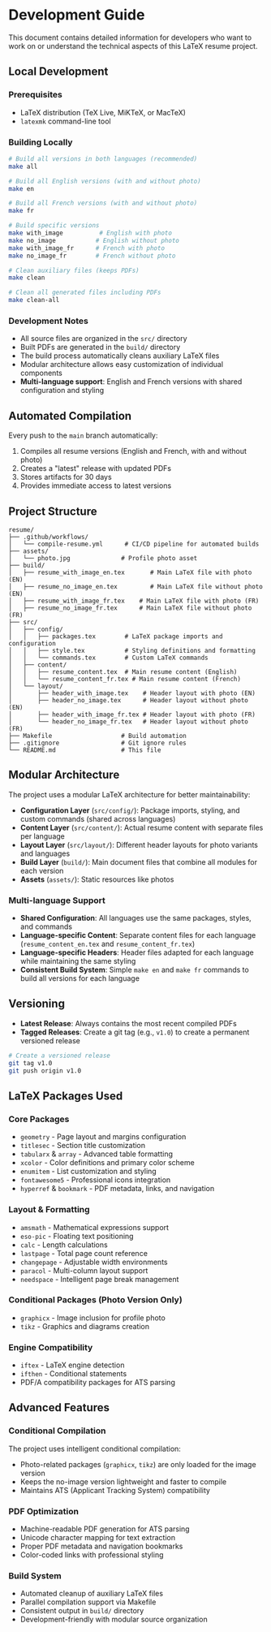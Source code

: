 # Development Guide

This document contains detailed information for developers who want to work on or understand the technical aspects of this LaTeX resume project.

## Local Development

### Prerequisites

- LaTeX distribution (TeX Live, MiKTeX, or MacTeX)
- `latexmk` command-line tool

### Building Locally

```bash
# Build all versions in both languages (recommended)
make all

# Build all English versions (with and without photo)
make en

# Build all French versions (with and without photo)
make fr

# Build specific versions
make with_image          # English with photo
make no_image           # English without photo
make with_image_fr      # French with photo
make no_image_fr        # French without photo

# Clean auxiliary files (keeps PDFs)
make clean

# Clean all generated files including PDFs
make clean-all
```

### Development Notes
- All source files are organized in the `src/` directory
- Built PDFs are generated in the `build/` directory  
- The build process automatically cleans auxiliary LaTeX files
- Modular architecture allows easy customization of individual components
- **Multi-language support**: English and French versions with shared configuration and styling

## Automated Compilation

Every push to the `main` branch automatically:

1. Compiles all resume versions (English and French, with and without photo)
2. Creates a "latest" release with updated PDFs
3. Stores artifacts for 30 days
4. Provides immediate access to latest versions

## Project Structure

```
resume/
├── .github/workflows/
│   └── compile-resume.yml      # CI/CD pipeline for automated builds
├── assets/
│   └── photo.jpg              # Profile photo asset
├── build/
│   ├── resume_with_image_en.tex       # Main LaTeX file with photo (EN)
│   ├── resume_no_image_en.tex         # Main LaTeX file without photo (EN)
│   ├── resume_with_image_fr.tex    # Main LaTeX file with photo (FR)
│   ├── resume_no_image_fr.tex      # Main LaTeX file without photo (FR)
├── src/
│   ├── config/
│   │   ├── packages.tex        # LaTeX package imports and configuration
│   │   ├── style.tex           # Styling definitions and formatting
│   │   └── commands.tex        # Custom LaTeX commands
│   ├── content/
│   │   ├── resume_content.tex  # Main resume content (English)
│   │   └── resume_content_fr.tex # Main resume content (French)
│   └── layout/
│       ├── header_with_image.tex    # Header layout with photo (EN)
│       ├── header_no_image.tex      # Header layout without photo (EN)
│       ├── header_with_image_fr.tex # Header layout with photo (FR)
│       └── header_no_image_fr.tex   # Header layout without photo (FR)
├── Makefile                   # Build automation
├── .gitignore                 # Git ignore rules
└── README.md                  # This file
```

## Modular Architecture

The project uses a modular LaTeX architecture for better maintainability:

- **Configuration Layer** (`src/config/`): Package imports, styling, and custom commands (shared across languages)
- **Content Layer** (`src/content/`): Actual resume content with separate files per language
- **Layout Layer** (`src/layout/`): Different header layouts for photo variants and languages
- **Build Layer** (`build/`): Main document files that combine all modules for each version
- **Assets** (`assets/`): Static resources like photos

### Multi-language Support

- **Shared Configuration**: All languages use the same packages, styles, and commands
- **Language-specific Content**: Separate content files for each language (`resume_content_en.tex` and `resume_content_fr.tex`)
- **Language-specific Headers**: Header files adapted for each language while maintaining the same styling
- **Consistent Build System**: Simple `make en` and `make fr` commands to build all versions for each language

## Versioning

- **Latest Release**: Always contains the most recent compiled PDFs
- **Tagged Releases**: Create a git tag (e.g., `v1.0`) to create a permanent versioned release

```bash
# Create a versioned release
git tag v1.0
git push origin v1.0
```

## LaTeX Packages Used

### Core Packages
- `geometry` - Page layout and margins configuration
- `titlesec` - Section title customization
- `tabularx` & `array` - Advanced table formatting
- `xcolor` - Color definitions and primary color scheme
- `enumitem` - List customization and styling
- `fontawesome5` - Professional icons integration
- `hyperref` & `bookmark` - PDF metadata, links, and navigation

### Layout & Formatting
- `amsmath` - Mathematical expressions support
- `eso-pic` - Floating text positioning
- `calc` - Length calculations
- `lastpage` - Total page count reference
- `changepage` - Adjustable width environments
- `paracol` - Multi-column layout support
- `needspace` - Intelligent page break management

### Conditional Packages (Photo Version Only)
- `graphicx` - Image inclusion for profile photo
- `tikz` - Graphics and diagrams creation

### Engine Compatibility
- `iftex` - LaTeX engine detection
- `ifthen` - Conditional statements
- PDF/A compatibility packages for ATS parsing

## Advanced Features

### Conditional Compilation
The project uses intelligent conditional compilation:
- Photo-related packages (`graphicx`, `tikz`) are only loaded for the image version
- Keeps the no-image version lightweight and faster to compile
- Maintains ATS (Applicant Tracking System) compatibility

### PDF Optimization
- Machine-readable PDF generation for ATS parsing
- Unicode character mapping for text extraction
- Proper PDF metadata and navigation bookmarks
- Color-coded links with professional styling

### Build System
- Automated cleanup of auxiliary LaTeX files
- Parallel compilation support via Makefile
- Consistent output in `build/` directory
- Development-friendly with modular source organization
